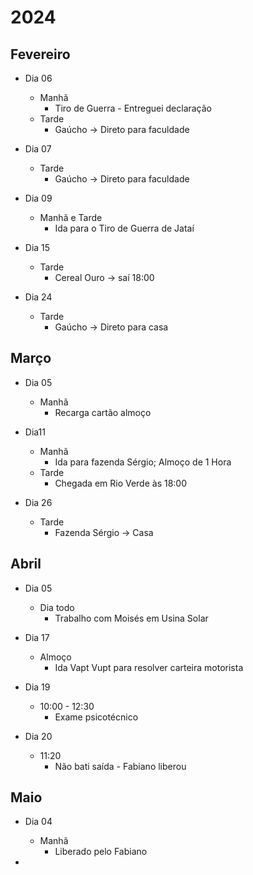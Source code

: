 # 2024
## Fevereiro

- Dia 06
	- Manhã
		- Tiro de Guerra - Entreguei declaração
	- Tarde
		- Gaúcho -> Direto para faculdade

- Dia 07
	- Tarde
		- Gaúcho -> Direto para faculdade

- Dia 09
	- Manhã e Tarde
		- Ida para o Tiro de Guerra de Jataí

- Dia 15
	- Tarde
		- Cereal Ouro -> saí 18:00

- Dia 24
	- Tarde
		- Gaúcho -> Direto para casa

## Março

- Dia 05
	- Manhã
		- Recarga cartão almoço

- Dia11
	- Manhã
		- Ida para fazenda Sérgio; Almoço de 1 Hora
	- Tarde
		- Chegada em Rio Verde às 18:00

- Dia 26
	- Tarde
		- Fazenda Sérgio -> Casa

## Abril

- Dia 05
	- Dia todo
		- Trabalho com Moisés em Usina Solar

- Dia 17
	- Almoço
		- Ida Vapt Vupt para resolver carteira motorista

- Dia 19
	- 10:00 - 12:30
		- Exame psicotécnico

- Dia 20
	- 11:20
		- Não bati saída - Fabiano liberou

## Maio

- Dia 04
	- Manhã
		- Liberado pelo Fabiano

- 